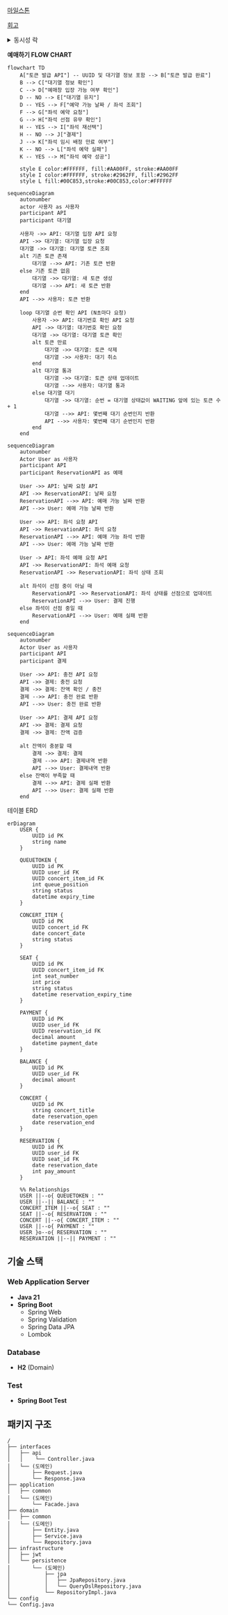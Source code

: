 [마일스톤](https://github.com/users/jjuya21/projects/2)

[회고](https://www.notion.so/STEP-10-1293baa346948054a5e4da68cb65eb3f)

<details>
  <summary>동시성 락</summary>

  <details>
    <summary>좌석 점유</summary>

  ```
  시나리오: 동일한 좌석에 대해 다수의 예약 요청이 동시에 발생한다.
  
  문제: 실제 좌석에 대한 예매는 하나만 존재해야하지만 여러 개가 존재할 수 있다.
  
  발생 가능성: 높음
  
  재시도 필요 유무: 무
  
  해결: 좌석점유에서 분산락을 이용해 한 좌석에 대해 최초 좌석 예매 요청 이후 모두 throw 한다.
  
  이유: 현재 로직은 좌석 점유 후 예약 인원 변경이 되고 있습니다.
  좌석 점유에 분산락을 적용하여 요청 좌석이 EMPTY 상태 이외에는 전부 throw 시키게 되면
  동시성 제어가 된다고 판단했습니다.
  부하 측면에서는 재시도가 없다는점, 그리고 최초 좌석 점유 경쟁 이후에 모든 요청은 
  예약가능 좌석 조회 READ에서 예약 불가 좌석으로 노출될 것이기 떄문에
  좌석별 최초 점유 경쟁 이후엔 부하가 크지 않을 것이라 생각 했습니다.
  ```

| 스레드 수            | 낙관적 락 | 비관적 락 | redis 분삭락 |
|------------------|-------|-------|-----------|
| 스레드 1000개시 수행 속도 | 1.2s  | 1.1s  | 4.1s      |

  </details>

  <details>
    <summary>충전 / 결제</summary>

  ```
  시나리오: 동일한 잔액에 대해 다수의 결제 / 충전 요청이 동시에 발생한다.
  
  문제: 실제 잔액에 대한 요청은 차례대로 진행이되어야 한지만 동시에 요청이 들어와
       올바르지 못한 결과가 나온다.
  
  발생 가능성: 낮음
  
  재시도 필요 유무: 무
  
  해결: 잔액에서 낙관락을 이용해 최초 요청 이후 모두 throw 한다.
  
  이유: 발생 가능성이 많지 않고 동시에 들어온 중복 요청 발생 시 의도하지 않은 결제나 충전이 발생하면 안된다고 판단했습니다.
  
  ** 만약 충전에 대한 중복 요청은 처리되어야 한다면 충전 요청은 분산락으로 구현할 것 같습니다.
  ```

- 충전

| 스레드 수            | 낙관적 락 | 비관적 락 | redis 분삭락 |
|------------------|-------|-------|-----------|
| 스레드 1000개시 수행 속도 | 1.2s  | 2.3s  | 4.0s      |

- 결제

| 스레드 수            | 낙관적 락 | 비관적 락 | redis 분삭락 |
|------------------|-------|-------|-----------|
| 스레드 1000개시 수행 속도 | 1.2s  | 2.4s  | 4.1s      |

  </details>
분산 환경에서는 분산락의 성능이 더 좋아질 거라 생각한다.
</details>

**예매하기 FLOW CHART**

```mermaid
flowchart TD
    A["토큰 발급 API"] -- UUID 및 대기열 정보 포함 --> B["토큰 발급 완료"]
    B --> C["대기열 정보 확인"]
    C --> D["예매창 입장 가능 여부 확인"]
    D -- NO --> E["대기열 유지"]
    D -- YES --> F["예약 가능 날짜 / 좌석 조회"]
    F --> G["좌석 예약 요청"]
    G --> H["좌석 선점 유무 확인"]
    H -- YES --> I["좌석 재선택"]
    H -- NO --> J["결제"]
    J --> K["좌석 임시 배정 만료 여부"]
    K -- NO --> L["좌석 예약 실패"]
    K -- YES --> M["좌석 예약 성공"]

    style E color:#FFFFFF, fill:#AA00FF, stroke:#AA00FF
    style I color:#FFFFFF, stroke:#2962FF, fill:#2962FF
    style L fill:#00C853,stroke:#00C853,color:#FFFFFF
```

```mermaid
sequenceDiagram
    autonumber
    actor 사용자 as 사용자
    participant API
    participant 대기열

    사용자 ->> API: 대기열 입장 API 요청
    API ->> 대기열: 대기열 입장 요청
    대기열 ->> 대기열: 대기열 토큰 조회
    alt 기존 토큰 존재
        대기열 -->> API: 기존 토큰 반환
    else 기존 토큰 없음
        대기열 ->> 대기열: 새 토큰 생성
        대기열 -->> API: 새 토큰 반환
    end
    API -->> 사용자: 토큰 반환

    loop 대기열 순번 확인 API (N초마다 요청)
        사용자 ->> API: 대기번호 확인 API 요청
        API ->> 대기열: 대기번호 확인 요청
        대기열 ->> 대기열: 대기열 토큰 확인
        alt 토큰 만료
            대기열 ->> 대기열: 토큰 삭제
            대기열 ->> 사용자: 대기 취소
        end
        alt 대기열 통과
            대기열 ->> 대기열: 토큰 상태 업데이트
            대기열 -->> 사용자: 대기열 통과
        else 대기열 대기
            대기열 ->> 대기열: 순번 = 대기열 상태값이 WAITING 앞에 있는 토큰 수 + 1
            대기열 -->> API: 몇번째 대기 순번인지 반환
            API -->> 사용자: 몇번째 대기 순번인지 반환
        end
    end
```

```mermaid
sequenceDiagram
    autonumber
    Actor User as 사용자
    participant API
    participant ReservationAPI as 예매

    User ->> API: 날짜 요청 API
    API ->> ReservationAPI: 날짜 요청
    ReservationAPI -->> API: 예매 가능 날짜 반환
    API -->> User: 예매 가능 날짜 반환

    User ->> API: 좌석 요청 API
    API ->> ReservationAPI: 좌석 요청
    ReservationAPI -->> API: 예매 가능 좌석 반환
    API -->> User: 예매 가능 날짜 반환

    User -> API: 좌석 예매 요청 API
    API ->> ReservationAPI: 좌석 예매 요청
    ReservationAPI ->> ReservationAPI: 좌석 상태 조회

    alt 좌석이 선점 중이 아닐 때
        ReservationAPI ->> ReservationAPI: 좌석 상태를 선점으로 업데이트
        ReservationAPI -->> User: 결제 진행
    else 좌석이 선점 중일 때
        ReservationAPI -->> User: 예매 실패 반환
    end
```

```mermaid
sequenceDiagram
    autonumber
    Actor User as 사용자
    participant API
    participant 결제

    User ->> API: 충전 API 요청
    API ->> 결제: 충전 요청
    결제 ->> 결제: 잔액 확인 / 충전
    결제 -->> API: 충전 완료 반환
    API -->> User: 충전 완료 반환

    User ->> API: 결제 API 요청
    API ->> 결제: 결제 요청
    결제 ->> 결제: 잔액 검증

    alt 잔액이 충분할 때
        결제 ->> 결제: 결제
        결제 -->> API: 결제내역 반환
        API -->> User: 결제내역 반환
    else 잔액이 부족할 때
        결제 -->> API: 결제 실패 반환
        API -->> User: 결제 실패 반환
    end
```

테이블 ERD

```mermaid
erDiagram
    USER {
        UUID id PK
        string name
    }

    QUEUETOKEN {
        UUID id PK
        UUID user_id FK
        UUID concert_item_id FK
        int queue_position
        string status
        datetime expiry_time
    }

    CONCERT_ITEM {
        UUID id PK
        UUID concert_id FK
        date concert_date
        string status
    }

    SEAT {
        UUID id PK
        UUID concert_item_id FK
        int seat_number
        int price
        string status
        datetime reservation_expiry_time
    }

    PAYMENT {
        UUID id PK
        UUID user_id FK
        UUID reservation_id FK
        decimal amount
        datetime payment_date
    }

    BALANCE {
        UUID id PK
        UUID user_id FK
        decimal amount
    }

    CONCERT {
        UUID id PK
        string concert_title
        date reservation_open
        date reservation_end
    }

    RESERVATION {
        UUID id PK
        UUID user_id FK
        UUID seat_id FK
        date reservation_date
        int pay_amount
    }

    %% Relationships
    USER ||--o{ QUEUETOKEN : ""
    USER ||--|| BALANCE : ""
    CONCERT_ITEM ||--o{ SEAT : ""
    SEAT ||--o{ RESERVATION : ""
    CONCERT ||--o{ CONCERT_ITEM : ""
    USER ||--o{ PAYMENT : ""
    USER }o--o{ RESERVATION : ""
    RESERVATION ||--|| PAYMENT : ""
```

## 기술 스택

### Web Application Server

- **Java 21**
- **Spring Boot**
    - Spring Web
    - Spring Validation
    - Spring Data JPA
    - Lombok

### Database

- **H2** (Domain)

### Test

- **Spring Boot Test**

## 패키지 구조

```
/
├── interfaces
│   ├── api
│   │    └── Controller.java
│   └── (도메인)
│       ├── Request.java
│       └── Response.java
├── application
│   ├── common
│   └── (도메인)
│       └── Facade.java
├── domain
│   ├── common
│   └── (도메인)
│       ├── Entity.java
│       ├── Service.java
│       └── Repository.java
├── infrastructure
│   ├── jwt
│   └── persistence
│       └── (도메인)
│           ├── jpa
│           │   ├── JpaRepository.java
│           │   └── QueryDslRepository.java
│           └── RepositoryImpl.java
└── config
└── Config.java
```
